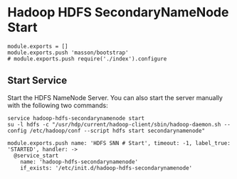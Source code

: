
# Hadoop HDFS SecondaryNameNode Start

    module.exports = []
    module.exports.push 'masson/bootstrap'
    # module.exports.push require('./index').configure

## Start Service

Start the HDFS NameNode Server. You can also start the server manually with the
following two commands:

```
service hadoop-hdfs-secondarynamenode start
su -l hdfs -c "/usr/hdp/current/hadoop-client/sbin/hadoop-daemon.sh --config /etc/hadoop/conf --script hdfs start secondarynamenode"
```

    module.exports.push name: 'HDFS SNN # Start', timeout: -1, label_true: 'STARTED', handler: ->
      @service_start
        name: 'hadoop-hdfs-secondarynamenode'
        if_exists: '/etc/init.d/hadoop-hdfs-secondarynamenode'
